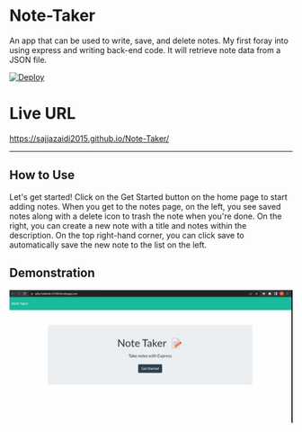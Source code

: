 # Note-Taker
An app that can be used to write, save, and delete notes. My first foray into using express and writing back-end code. It will retrieve note data from a JSON file.

[![Deploy](https://www.herokucdn.com/deploy/button.svg)](https://salty-lowlands-67306.herokuapp.com/)

# Live URL 

https://sajjazaidi2015.github.io/Note-Taker/

-----

## How to Use

Let's get started! Click on the Get Started button on the home page to start adding notes. 
When you get to the notes page, on the left, you see saved notes along with a delete icon to trash the note when you're done. 
On the right, you can create a new note with a title and notes within the description. 
On the top right-hand corner, you can click save to automatically save the new note to the list on the left. 


## Demonstration 

![Demonstration of Note Taker](./video/Demonstration.gif)




